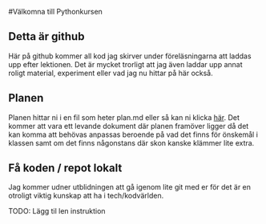 #Välkomna till Pythonkursen

## Detta är github

Här på github kommer all kod jag skirver under föreläsningarna att laddas upp efter lektionen. Det är mycket trorligt att jag även laddar upp annat roligt material, experiment eller vad jag nu hittar på här också.

## Planen

Planen hittar ni i en fil som heter plan.md eller så kan ni klicka [här](plan.md). Det kommer att vara ett levande dokument där planen framöver ligger då det kan komma att behövas anpassas beroende på vad det finns för önskemål i klassen samt om det finns någonstans där skon kanske klämmer lite extra.

## Få koden / repot lokalt

Jag kommer udner utblidningen att gå igenom lite git med er för det är en otroligt viktig kunskap att ha i tech/kodvärlden.

TODO: Lägg til len instruktion
